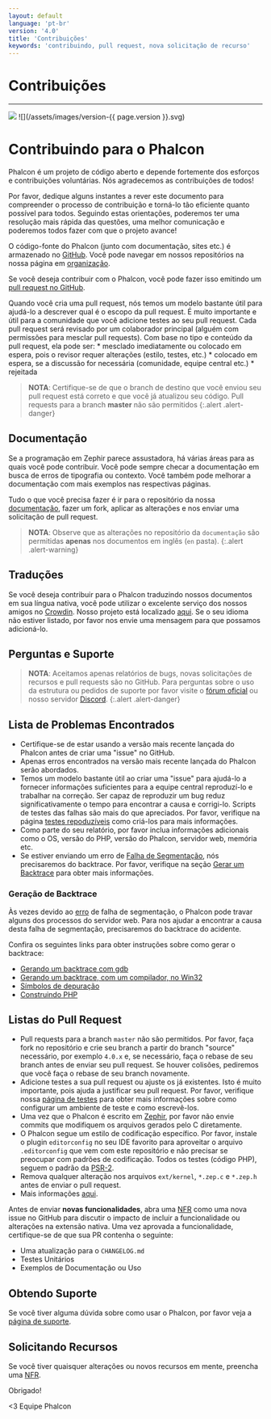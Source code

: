 ```yaml
---
layout: default
language: 'pt-br'
version: '4.0'
title: 'Contribuições'
keywords: 'contribuindo, pull request, nova solicitação de recurso'
---
```


# Contribuições

* * *

![](/assets/images/document-status-stable-success.svg) ![](/assets/images/version-{{ page.version }}.svg)

# Contribuindo para o Phalcon

Phalcon é um projeto de código aberto e depende fortemente dos esforços e contribuições voluntárias. Nós agradecemos as contribuições de todos!

Por favor, dedique alguns instantes a rever este documento para compreender o processo de contribuição e torná-lo tão eficiente quanto possível para todos. Seguindo estas orientações, poderemos ter uma resolução mais rápida das questões, uma melhor comunicação e poderemos todos fazer com que o projeto avance!

O código-fonte do Phalcon (junto com documentação, sites etc.) é armazenado no [GitHub](https://github.com). Você pode navegar em nossos repositórios na nossa página em [organização](https://github.com/phalcon).

Se você deseja contribuir com o Phalcon, você pode fazer isso emitindo um [pull request no GitHub](https://help.github.com/articles/using-pull-requests/).

Quando você cria uma pull request, nós temos um modelo bastante útil para ajudá-lo a descrever qual é o escopo da pull request. É muito importante e útil para a comunidade que você adicione testes ao seu pull request. Cada pull request será revisado por um colaborador principal (alguém com permissões para mesclar pull requests). Com base no tipo e conteúdo da pull request, ela pode ser: * mesclado imediatamente ou colocado em espera, pois o revisor requer alterações (estilo, testes, etc.) * colocado em espera, se a discussão for necessária (comunidade, equipe central etc.) * rejeitada

> **NOTA**: Certifique-se de que o branch de destino que você enviou seu pull request está correto e que você já atualizou seu código. Pull requests para a branch **master** não são permitidos
{:.alert .alert-danger}

## Documentação

Se a programação em Zephir parece assustadora, há várias áreas para as quais você pode contribuir. Você pode sempre checar a documentação em busca de erros de tipografia ou contexto. Você também pode melhorar a documentação com mais exemplos nas respectivas páginas.

Tudo o que você precisa fazer é ir para o repositório da nossa [documentação](https://crowdin.com/project/phalcon-documentation), fazer um fork, aplicar as alterações e nos enviar uma solicitação de pull request.

> **NOTA**: Observe que as alterações no repositório da `documentação` são permitidas **apenas** nos documentos em inglês (`en` pasta).
{:.alert .alert-warning}

## Traduções

Se você deseja contribuir para o Phalcon traduzindo nossos documentos em sua língua nativa, você pode utilizar o excelente serviço dos nossos amigos no [Crowdin](https://crowdin.com). Nosso projeto está localizado [aqui](https://crowdin.com/project/phalcon-documentation). Se o seu idioma não estiver listado, por favor nos envie uma mensagem para que possamos adicioná-lo.

## Perguntas e Suporte

> **NOTA**: Aceitamos apenas relatórios de bugs, novas solicitações de recursos e pull requests são no GitHub. Para perguntas sobre o uso da estrutura ou pedidos de suporte por favor visite o [fórum oficial](https://phalcon.io/forum) ou nosso servidor [Discord](https://phalcon.io/discord).
{:.alert .alert-danger}

## Lista de Problemas Encontrados

- Certifique-se de estar usando a versão mais recente lançada do Phalcon antes de criar uma "issue" no GitHub.
- Apenas erros encontrados na versão mais recente lançada do Phalcon serão abordados.
- Temos um modelo bastante útil ao criar uma "issue" para ajudá-lo a fornecer informações suficientes para a equipe central reproduzí-lo e trabalhar na correção. Ser capaz de reproduzir um bug reduz significativamente o tempo para encontrar a causa e corrigi-lo. Scripts de testes das falhas são mais do que apreciados. Por favor, verifique na página [testes repoduzíveis](reproducible-tests) como criá-los para mais informações.
- Como parte do seu relatório, por favor inclua informações adicionais como o OS, versão do PHP, versão do Phalcon, servidor web, memória etc.
- Se estiver enviando um erro de [Falha de Segmentação](https://en.wikipedia.org/wiki/Segmentation_fault), nós precisaremos do backtrace. Por favor, verifique na seção [Gerar um Backtrace](#generating-a-backtrace) para obter mais informações.

### Geração de Backtrace

Às vezes devido ao [erro](https://en.wikipedia.org/wiki/Segmentation_fault) de falha de segmentação, o Phalcon pode travar alguns dos processos do servidor web. Para nos ajudar a encontrar a causa desta falha de segmentação, precisaremos do backtrace do acidente.

Confira os seguintes links para obter instruções sobre como gerar o backtrace:

- [Gerando um backtrace com gdb](https://bugs.php.net/bugs-generating-backtrace.php)
- [Gerando um backtrace, com um compilador, no Win32](https://bugs.php.net/bugs-generating-backtrace-win32.php)
- [Símbolos de depuração](https://github.com/oerdnj/deb.sury.org/wiki/Debugging-symbols)
- [Construindo PHP](http://www.phpinternalsbook.com/build_system/building_php.html)

## Listas do Pull Request

- Pull requests para a branch `master` não são permitidos. Por favor, faça fork no repositório e crie seu branch a partir do branch "source" necessário, por exemplo `4.0.x` e, se necessário, faça o rebase de seu branch antes de enviar seu pull request. Se houver colisões, pediremos que você faça o rebase de seu branch novamente.
- Adicione testes a sua pull request ou ajuste os já existentes. Isto é muito importante, pois ajuda a justificar seu pull request. Por favor, verifique nossa [página de testes](testing-environment) para obter mais informações sobre como configurar um ambiente de teste e como escrevê-los.
- Uma vez que o Phalcon é escrito em [Zephir](https://zephir-lang.com), por favor não envie commits que modifiquem os arquivos gerados pelo C diretamente.
- O Phalcon segue um estilo de codificação específico. Por favor, instale o plugin `editorconfig` no seu IDE favorito para aproveitar o arquivo `.editorconfig` que vem com este repositório e não precisar se preocupar com padrões de codificação. Todos os testes (código PHP), seguem o padrão da [PSR-2](https://www.php-fig.org/psr/).
- Remova qualquer alteração nos arquivos `ext/kernel`, `*.zep.c` e `*.zep.h` antes de enviar o pull request.
- Mais informações [aqui](new-pull-request).

Antes de enviar **novas funcionalidades**, abra uma [NFR](new-feature-request) como uma nova issue no GitHub para discutir o impacto de incluir a funcionalidade ou alterações na extensão nativa. Uma vez aprovada a funcionalidade, certifique-se de que sua PR contenha o seguinte:

- Uma atualização para o `CHANGELOG.md`
- Testes Unitários
- Exemplos de Documentação ou Uso

## Obtendo Suporte

Se você tiver alguma dúvida sobre como usar o Phalcon, por favor veja a [página de suporte](http://phalcon.io/support).

## Solicitando Recursos

Se você tiver quaisquer alterações ou novos recursos em mente, preencha uma [NFR](new-feature-request).

Obrigado!

<3 Equipe Phalcon